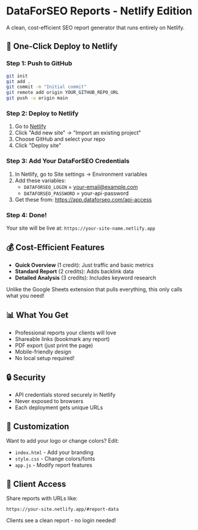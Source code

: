 # DataForSEO Reports - Netlify Edition

A clean, cost-efficient SEO report generator that runs entirely on Netlify.

## 🚀 One-Click Deploy to Netlify

### Step 1: Push to GitHub
```bash
git init
git add .
git commit -m "Initial commit"
git remote add origin YOUR_GITHUB_REPO_URL
git push -u origin main
```

### Step 2: Deploy to Netlify
1. Go to [Netlify](https://app.netlify.com)
2. Click "Add new site" → "Import an existing project"
3. Choose GitHub and select your repo
4. Click "Deploy site"

### Step 3: Add Your DataForSEO Credentials
1. In Netlify, go to Site settings → Environment variables
2. Add these variables:
   - `DATAFORSEO_LOGIN` = your-email@example.com
   - `DATAFORSEO_PASSWORD` = your-api-password
3. Get these from: https://app.dataforseo.com/api-access

### Step 4: Done!
Your site will be live at: `https://your-site-name.netlify.app`

## 💰 Cost-Efficient Features

- **Quick Overview** (1 credit): Just traffic and basic metrics
- **Standard Report** (2 credits): Adds backlink data
- **Detailed Analysis** (3 credits): Includes keyword research

Unlike the Google Sheets extension that pulls everything, this only calls what you need!

## 📊 What You Get

- Professional reports your clients will love
- Shareable links (bookmark any report)
- PDF export (just print the page)
- Mobile-friendly design
- No local setup required!

## 🔒 Security

- API credentials stored securely in Netlify
- Never exposed to browsers
- Each deployment gets unique URLs

## 🎨 Customization

Want to add your logo or change colors? Edit:
- `index.html` - Add your branding
- `style.css` - Change colors/fonts
- `app.js` - Modify report features

## 📱 Client Access

Share reports with URLs like:
```
https://your-site.netlify.app/#report-data
```

Clients see a clean report - no login needed!